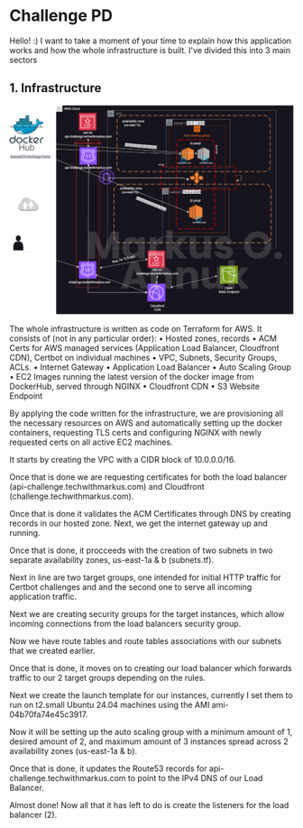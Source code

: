 
# Challenge PD

Hello! :)
I want to take a moment of your time to explain how this application works and how the whole infrastructure is built. 
I've divided this into 3 main sectors


## 1. Infrastructure

![App Screenshot](schemas/architecture.png)

The whole infrastructure is written as code on Terraform for AWS. It consists of (not in any particular order):
• Hosted zones, records
• ACM Certs for AWS managed services (Application Load Balancer, Cloudfront CDN), Certbot on individual machines
• VPC, Subnets, Security Groups, ACLs.
• Internet Gateway
• Application Load Balancer
• Auto Scaling Group
• EC2 Images running the latest version of the docker image from DockerHub, served through NGINX
• Cloudfront CDN
• S3 Website Endpoint

By applying the code written for the infrastructure, we are provisioning all the necessary resources on AWS and automatically setting up the docker containers, requesting TLS certs and configuring NGINX with newly requested certs on all active EC2 machines.

It starts by creating the VPC with a CIDR block of 10.0.0.0/16.

Once that is done we are requesting certificates for both the load balancer (api-challenge.techwithmarkus.com) and Cloudfront (challenge.techwithmarkus.com).

Once that is done it validates the ACM Certificates through DNS by creating records in our hosted zone. Next, we get the internet gateway up and running.

Once that is done, it procceeds with the creation of two subnets in two separate availability zones, us-east-1a & b (subnets.tf).

Next in line are two target groups, one intended for initial HTTP traffic for Certbot challenges and and the second one to serve all incoming application traffic. 

Next we are creating security groups for the target instances, which allow incoming connections from the load balancers security group. 

Now we have route tables and route tables associations with our subnets that we created earlier.

Once that is done, it moves on to creating our load balancer which forwards traffic to our 2 target groups depending on the rules. 

Next we create the launch template for our instances, currently I set them to run on t2.small Ubuntu 24.04 machines using the AMI ami-04b70fa74e45c3917.

Now it will be setting up the auto scaling group with a minimum amount of 1, desired amount of 2, and maximum amount of 3 instances spread across 2 availability zones (us-east-1a & b).

Once that is done, it updates the Route53 records for api-challenge.techwithmarkus.com to point to the IPv4 DNS of our Load Balancer.

Almost done! Now all that it has left to do is create the listeners for the load balancer (2).


